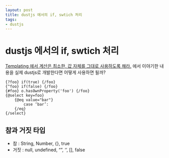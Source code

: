 ```yaml
---
layout: post
title: dustjs 에서의 if, swtich 처리 
tags: 
- dustjs
---
```


# dustjs 에서의 if, swtich 처리 

[Templating 에서 계산은 최소한, 값 자체를 그대로 사용하도록 해라.](http://mujinote.donghyuc.com/1) 에서 이야기한 내용을 실제 dustjs로 개발한다면 어떻게 사용하면 될까? 

~~~
{?foo} if(true) {/foo}
{^foo} if(false) {/foo}
{#foo} o.hasOwnProperty('foo') {/foo}
{@select key=foo} 
	{@eq value="bar"}
		case ‘bar’:
	{/eq}
{/select}
~~~

## 참과 거짓 타입

- 참 : String, Number, {}, true
- 거짓 : null, undefined, “”, ‘’, [], false 